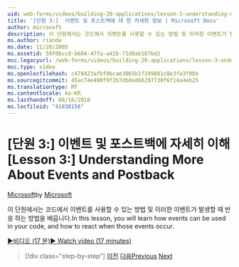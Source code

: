 ```yaml
---
uid: web-forms/videos/building-20-applications/lesson-3-understanding-more-about-events-and-postback
title: '[단원 3:]  이벤트 및 포스트백에 대 한 자세한 정보 | Microsoft Docs'
author: microsoft
description: 이 단원에서는 코드에서 이벤트를 사용할 수 있는 방법 및 이러한 이벤트가 발생할 때 반응 하는 방법을 배웁니다.
ms.author: riande
ms.date: 11/28/2005
ms.assetid: 59f0bccd-b604-47fa-a42b-71d8ab187bd2
msc.legacyurl: /web-forms/videos/building-20-applications/lesson-3-understanding-more-about-events-and-postback
msc.type: video
ms.openlocfilehash: c478423afbf0bcae3065b1f249881c8e3fa3f9bb
ms.sourcegitcommit: 45ac74e400f9f2b7dbded66297730f6f14a4eb25
ms.translationtype: MT
ms.contentlocale: ko-KR
ms.lasthandoff: 08/16/2018
ms.locfileid: "41838156"
---
```

<a name="lesson-3--understanding-more-about-events-and-postback"></a><span data-ttu-id="bbb1d-103">[단원 3:]  이벤트 및 포스트백에 자세히 이해</span><span class="sxs-lookup"><span data-stu-id="bbb1d-103">[Lesson 3:]  Understanding More About Events and Postback</span></span>
====================
<span data-ttu-id="bbb1d-104">[Microsoft](https://github.com/microsoft)</span><span class="sxs-lookup"><span data-stu-id="bbb1d-104">by [Microsoft](https://github.com/microsoft)</span></span>

<span data-ttu-id="bbb1d-105">이 단원에서는 코드에서 이벤트를 사용할 수 있는 방법 및 이러한 이벤트가 발생할 때 반응 하는 방법을 배웁니다.</span><span class="sxs-lookup"><span data-stu-id="bbb1d-105">In this lesson, you will learn how events can be used in your code, and how to react when those events occur.</span></span>

[<span data-ttu-id="bbb1d-106">&#9654;비디오 (17 분)</span><span class="sxs-lookup"><span data-stu-id="bbb1d-106">&#9654; Watch video (17 minutes)</span></span>](https://channel9.msdn.com/Blogs/ASP-NET-Site-Videos/lesson-3-understanding-more-about-events-and-postback)

> [!div class="step-by-step"]
> <span data-ttu-id="bbb1d-107">[이전](lesson-2-creating-a-web-forms-user-interface.md)
> [다음](lesson-4-understanding-web-application-state.md)</span><span class="sxs-lookup"><span data-stu-id="bbb1d-107">[Previous](lesson-2-creating-a-web-forms-user-interface.md)
[Next](lesson-4-understanding-web-application-state.md)</span></span>

